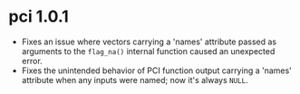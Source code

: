 # pci 1.0.1

* Fixes an issue where vectors carrying a 'names' attribute passed as arguments to the `flag_na()` internal function caused an unexpected error.
* Fixes the unintended behavior of PCI function output carrying a 'names' attribute when any inputs were named; now it's always `NULL`.
